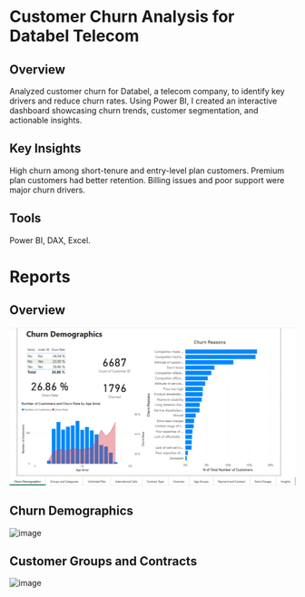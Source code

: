 # Customer Churn Analysis for Databel Telecom
## Overview
Analyzed customer churn for Databel, a telecom company, to identify key drivers and reduce churn rates. Using Power BI, I created an interactive dashboard showcasing churn trends, customer segmentation, and actionable insights.

## Key Insights
High churn among short-tenure and entry-level plan customers.
Premium plan customers had better retention.
Billing issues and poor support were major churn drivers.

## Tools
Power BI, DAX, Excel.

# Reports
## Overview
![image](https://github.com/ykabir19/Visualizations/blob/main/PowerBi/Analysing%20customer%20Churn/Churn%20Demographics.png)
## Churn Demographics
![image]()
## Customer Groups and Contracts
![image]()
